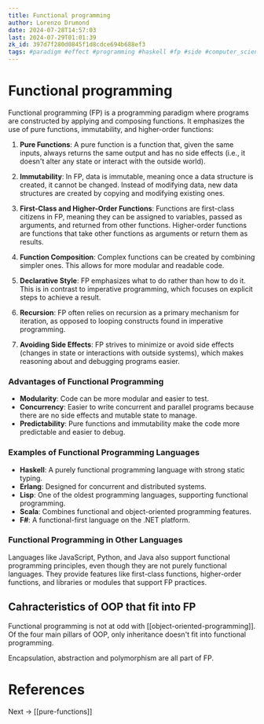 ```yaml
---
title: Functional programming
author: Lorenzo Drumond
date: 2024-07-28T14:57:03
last: 2024-07-29T01:01:39
zk_id: 397d7f280d0845f1d8cdce694b688ef3
tags: #paradigm #effect #programming #haskell #fp #side #computer_science #pure #recursion #immutable #functional #declarative
---
```



# Functional programming

Functional programming (FP) is a programming paradigm where programs are constructed by applying and composing functions. It emphasizes the use of pure functions, immutability, and higher-order functions:

1. **Pure Functions**: A pure function is a function that, given the same inputs, always returns the same output and has no side effects (i.e., it doesn't alter any state or interact with the outside world).

2. **Immutability**: In FP, data is immutable, meaning once a data structure is created, it cannot be changed. Instead of modifying data, new data structures are created by copying and modifying existing ones.

3. **First-Class and Higher-Order Functions**: Functions are first-class citizens in FP, meaning they can be assigned to variables, passed as arguments, and returned from other functions. Higher-order functions are functions that take other functions as arguments or return them as results.

4. **Function Composition**: Complex functions can be created by combining simpler ones. This allows for more modular and readable code.

5. **Declarative Style**: FP emphasizes what to do rather than how to do it. This is in contrast to imperative programming, which focuses on explicit steps to achieve a result.

6. **Recursion**: FP often relies on recursion as a primary mechanism for iteration, as opposed to looping constructs found in imperative programming.

7. **Avoiding Side Effects**: FP strives to minimize or avoid side effects (changes in state or interactions with outside systems), which makes reasoning about and debugging programs easier.

### Advantages of Functional Programming
- **Modularity**: Code can be more modular and easier to test.
- **Concurrency**: Easier to write concurrent and parallel programs because there are no side effects and mutable state to manage.
- **Predictability**: Pure functions and immutability make the code more predictable and easier to debug.

### Examples of Functional Programming Languages
- **Haskell**: A purely functional programming language with strong static typing.
- **Erlang**: Designed for concurrent and distributed systems.
- **Lisp**: One of the oldest programming languages, supporting functional programming.
- **Scala**: Combines functional and object-oriented programming features.
- **F#**: A functional-first language on the .NET platform.

### Functional Programming in Other Languages
Languages like JavaScript, Python, and Java also support functional programming principles, even though they are not purely functional languages. They provide features like first-class functions, higher-order functions, and libraries or modules that support FP practices.

## Cahracteristics of OOP that fit into FP

Functional programming is not at odd with [[object-oriented-programming]]. Of the four main pillars of OOP, only inheritance doesn't fit into functional programming.

Encapsulation, abstraction and polymorphism are all part of FP.

# References

Next -> [[pure-functions]]
